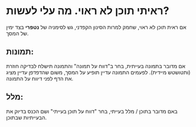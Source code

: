 # ראיתי תוכן לא ראוי. מה עלי לעשות?

אם ראית תוכן לא ראוי, שחמק למרות הסינון הקפדני, גש לסימניה של **נטפרי** בצד ימין של המסך.

## תמונות:
אם מדובר בתמונה בעייתית, בחר ב"דווח על תמונה" והתמונה תישלח לבדיקה חוזרת (ותטושטש מיידית). לפעמים התמונה עדיין תופיע על המסך, משום שהדפדפן עדיין מציג את הדף לפני דיווח על התמונה.

## מלל:
באם מדובר בתוכן / מלל בעייתי, בחר "דווח על תוכן בעייתי" ושם הכנס בדיוק את הבעייתיות שבתוכן.
